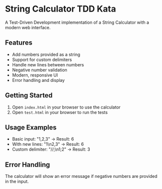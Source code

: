 # String Calculator TDD Kata

A Test-Driven Development implementation of a String Calculator with a modern web interface.

## Features

- Add numbers provided as a string
- Support for custom delimiters
- Handle new lines between numbers
- Negative number validation
- Modern, responsive UI
- Error handling and display

## Getting Started

1. Open `index.html` in your browser to use the calculator
2. Open `test.html` in your browser to run the tests

## Usage Examples

- Basic input: "1,2,3" → Result: 6
- With new lines: "1\n2,3" → Result: 6
- Custom delimiter: "//;\n1;2" → Result: 3

## Error Handling

The calculator will show an error message if negative numbers are provided in the input.
